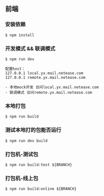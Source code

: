 ## 前端

### 安装依赖

    $ npm install

### 开发模式 && 联调模式

    $ npm run dev

    配置host： 
    127.0.0.1 local.yx.mail.netease.com
    127.0.0.1 remote.yx.mail.netease.com

    - 本地mock开发 访问local.yx.mail.netease.com
    - 联调模式 访问remote.yx.mail.netease.com

### 本地打包

    $ npm run build

### 测试本地打的包能否运行

    $ npm run dev build

### 打包机-测试包

    $ npm run build:test ${BRANCH}

### 打包机-线上包

    $ npm run build:online ${BRANCH}